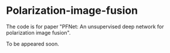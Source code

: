 # Polarization-image-fusion

The code is for paper "PFNet: An unsupervised deep network for polarization image fusion".

To be appeared soon.
